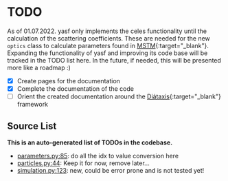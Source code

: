 # TODO
As of 01.07.2022. yasf only implements the celes functionality until the calculation of the scattering coefficients.
These are needed for the new `optics` class to calculate parameters found in [MSTM](https://www.eng.auburn.edu/~dmckwski/scatcodes/){:target="_blank"}.
Expanding the functionality of yasf and improving its code base will be tracked in the TODO list here.
In the future, if needed, this will be presented more like a roadmap :)

- [x] Create pages for the documentation
- [x] Complete the documentation of the code
- [ ] Orient the created documentation around the [Diátaxis](https://diataxis.fr/){:target="_blank"} framework

## Source List
**This is an auto-generated list of TODOs in the codebase.**

- [parameters.py:85](https://github.com/AGBV/YASF/blob/main//home/mar/Development/YASF/yasfpy/parameters.py#L85): do all the idx to value conversion here
- [particles.py:44](https://github.com/AGBV/YASF/blob/main//home/mar/Development/YASF/yasfpy/particles.py#L44): Keep it for now, remove later...
- [simulation.py:123](https://github.com/AGBV/YASF/blob/main//home/mar/Development/YASF/yasfpy/simulation.py#L123): new, could be error prone and is not tested yet!